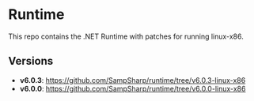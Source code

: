 Runtime
=======

This repo contains the .NET Runtime with patches for running linux-x86.

Versions
--------
- **v6.0.3**: https://github.com/SampSharp/runtime/tree/v6.0.3-linux-x86
- **v6.0.0**: https://github.com/SampSharp/runtime/tree/v6.0.0-linux-x86
